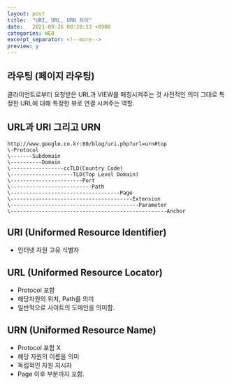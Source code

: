 ```yaml
---
layout: post
title:  "URI, URL, URN 차이"
date:   2021-09-26 00:28:13 +0900
categories: WEB
excerpt_separator: <!--more-->
preview: y
---
```


## 라우팅 (페이지 라우팅)

클라이언트로부터 요청받은 URL과 VIEW를 매칭시켜주는 것
사전적인 의미 그대로 특정한 URL에 대해 특정한 뷰로 연결 시켜주는 역할.

<!--more-->

## URL과 URI 그리고 URN

```
http://www.google.co.kr:80/blog/uri.php?url=urn#top
\-Protocol
\-------Subdomain
\----------Domain
\-----------------ccTLD(Country Code)
\--------------------TLD(Top Level Domain)
\-----------------------Port
\--------------------------Path
\-----------------------------------Page
\---------------------------------------Extension
\-----------------------------------------Parameter
\--------------------------------------------------Anchor
```

## URI (Uniformed Resource Identifier)
- 인터넷 자원 고유 식별자

## URL (Uniformed Resource Locator)
- Protocol 포함
- 해당자원의 위치, Path를 의미
- 일반적으로 사이트의 도메인을 의미함.

## URN (Uniformed Resource Name)
- Protocol 포함 X
- 해당 자원의 이름을 의미
- 독립적인 자원 지시자
- Page 이후 부분까지 포함.
